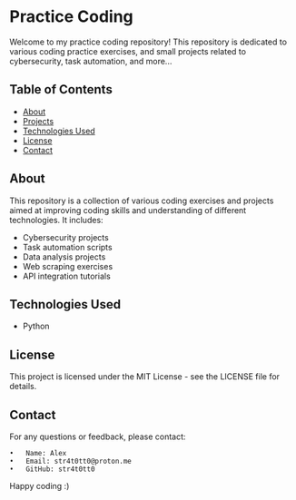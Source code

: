 # Practice Coding

Welcome to my practice coding repository! This repository is dedicated to various coding practice exercises, and small projects related to cybersecurity, task automation, and more...

## Table of Contents

- [About](#about)
- [Projects](#projects)
- [Technologies Used](#technologies-used)
- [License](#license)
- [Contact](#contact)

## About

This repository is a collection of various coding exercises and projects aimed at improving coding skills and understanding of different technologies. It includes:

- Cybersecurity projects
- Task automation scripts
- Data analysis projects
- Web scraping exercises
- API integration tutorials

## Technologies Used

- Python
   
## License

This project is licensed under the MIT License - see the LICENSE file for details.

## Contact

For any questions or feedback, please contact:

	•	Name: Alex
	•	Email: str4t0tt0@proton.me
	•	GitHub: str4t0tt0

Happy coding :)